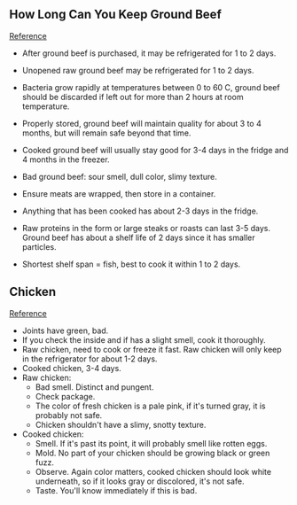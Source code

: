 ## How Long Can You Keep Ground Beef
[Reference](http://www.stilltasty.com/fooditems/index/16508)

- After ground beef is purchased, it may be refrigerated for 1 to 2 days.
- Unopened raw ground beef may be refrigerated for 1 to 2 days.
- Bacteria grow rapidly at temperatures between 0 to 60 C, ground beef should be discarded if left out for more than 2 hours at room temperature.
- Properly stored, ground beef will maintain quality for about 3 to 4 months, but will remain safe beyond that time.
- Cooked ground beef will usually stay good for 3-4 days in the fridge and 4 months in the freezer.
- Bad ground beef: sour smell, dull color, slimy texture.

- Ensure meats are wrapped, then store in a container.
- Anything that has been cooked has about 2-3 days in the fridge.
- Raw proteins in the form or large steaks or roasts can last 3-5 days. Ground beef has about a shelf life of 2 days since it has smaller particles.
- Shortest shelf span = fish, best to cook it within 1 to 2 days.


## Chicken
[Reference](https://www.thrillist.com/eat/nation/how-long-can-you-keep-chicken-in-the-fridge)

- Joints have green, bad.
- If you check the inside and if has a slight smell, cook it thoroughly.
- Raw chicken, need to cook or freeze it fast. Raw chicken will only keep in the refrigerator for about 1-2 days.
- Cooked chicken, 3-4 days.
- Raw chicken:
  - Bad smell. Distinct and pungent.
  - Check package.
  - The color of fresh chicken is a pale pink, if it's turned gray, it is probably not safe.
  - Chicken shouldn't have a slimy, snotty texture.
- Cooked chicken:
  - Smell. If it's past its point, it will probably smell like rotten eggs.
  - Mold. No part of your chicken should be growing black or green fuzz.
  - Observe. Again color matters, cooked chicken should look white underneath, so if it looks gray or discolored, it's not safe.
  - Taste. You'll know immediately if this is bad.
